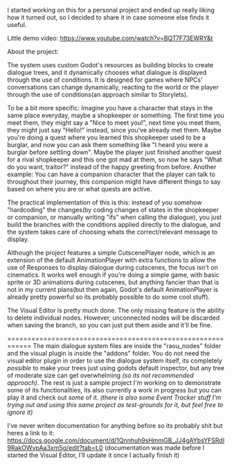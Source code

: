 I started working on this for a personal project and ended up really liking how it turned out, so I decided to share it in case someone else finds it useful.

Little demo video:
https://www.youtube.com/watch?v=BQT7F73EWRY&t

About the project:

The system uses custom Godot's resources as building blocks to create dialogue trees, and it dynamically chooses what dialogue is displayed through the use of conditions. It is designed for games where NPCs' conversations can change dynamically, reacting to the world or the player through the use of conditions(an approach similar to Storylets).

To be a bit more specific: Imagine you have a character that stays in the same place everyday, maybe a shopkeeper or something. The first time you meet them, they might say a "Nice to meet you!", next time you meet them, they might just say "Hello!" instead, since you've already met them. Maybe you're doing a quest where you learned this shopkeeper used to be a burglar, and now you can ask them something like "I heard you were a burglar before settling down". Maybe the player just finished another quest for a rival shopkeeper and this one got mad at them, so now he says "What do you want, traitor?" instead of the happy greeting from before. 
Another example: You can have a companion character that the player can talk to throughout their journey, this companion might have different things to say based on where you are or what quests are active.

The practical implementation of this is this: instead of you somehow "hardcoding" the changes(by coding changes of states in the shopkeeper or companion, or manually writing "ifs" when calling the dialogue), you just build the branches with the conditions applied directly to the dialogue, and the system takes care of choosing whats the correct/relevant message to display.

Although the project features a simple CutscenePlayer node, which is an extension of the default AnimationPlayer with extra functions to allow the use of Responses to display dialogue during cutscenes, the focus isn't on cinematics. It works well enough if you're doing a simple game, with basic sprite or 3D animations during cutscenes, but anything fancier than that is not in my current plans(but then again, Godot's default AnimationPlayer is already pretty powerful so its probably possible to do some cool stuff).

The Visual Editor is pretty much done. The only missing feature is the ability to delete individual nodes. However, unconnected nodes will be discarded when saving the branch, so you can just put them aside and it'll be fine.


============================================================
The main dialogue system files are inside the "raou_nodes" folder and the visual plugin is inside the "addons" folder. You do not need the visual editor plugin in order to use the dialogue system itself, its completely *possible* to make your trees just using godots default inspector, but any tree of moderate size can get overwhelming *(so its not recommended approach)*. The rest is just a sample project I'm working on to demonstrate some of its functionalities, its also currently a work in progress but you can play it and check out *some* of it.
*(there is also some Event Tracker stuff I'm trying out and using this same project as test-grounds for it, but feel free to ignore it)*

I've never writen documentation for anything before so its probably shit but heres a link to it:
https://docs.google.com/document/d/1Qnnhuh9sHmmGB_JJ4gAYbsYFSRdI9RakOWvpAa3xm5g/edit?tab=t.0
(documentation was made before I started the Visual Editor, I'll update it once I actually finish it)
